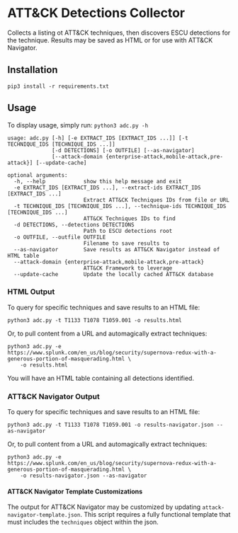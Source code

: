 # ATT&CK Detections Collector
Collects a listing ot ATT&CK techniques, then discovers ESCU detections for the technique. Results may be saved as HTML or for use with ATT&CK Navigator.


## Installation

    pip3 install -r requirements.txt

## Usage


To display usage, simply run: `python3 adc.py -h`

    usage: adc.py [-h] [-e EXTRACT_IDS [EXTRACT_IDS ...]] [-t TECHNIQUE_IDS [TECHNIQUE_IDS ...]]
                  [-d DETECTIONS] [-o OUTFILE] [--as-navigator]
                  [--attack-domain {enterprise-attack,mobile-attack,pre-attack}] [--update-cache]

    optional arguments:
      -h, --help            show this help message and exit
      -e EXTRACT_IDS [EXTRACT_IDS ...], --extract-ids EXTRACT_IDS [EXTRACT_IDS ...]
                            Extract ATT&CK Techniques IDs from file or URL
      -t TECHNIQUE_IDS [TECHNIQUE_IDS ...], --technique-ids TECHNIQUE_IDS [TECHNIQUE_IDS ...]
                            ATT&CK Techniques IDs to find
      -d DETECTIONS, --detections DETECTIONS
                            Path to ESCU detections root
      -o OUTFILE, --outfile OUTFILE
                            Filename to save results to
      --as-navigator        Save results as ATT&CK Navigator instead of HTML table
      --attack-domain {enterprise-attack,mobile-attack,pre-attack}
                            ATT&CK Framework to leverage
      --update-cache        Update the locally cached ATT&CK database


### HTML Output

To query for specific techniques and save results to an HTML file: 

    python3 adc.py -t T1133 T1078 T1059.001 -o results.html


Or, to pull content from a URL and automagically extract techniques:

    python3 adc.py -e  https://www.splunk.com/en_us/blog/security/supernova-redux-with-a-generous-portion-of-masquerading.html \
        -o results.html

You will have an HTML table containing all detections identified.


### ATT&CK Navigator Output


To query for specific techniques and save results to an HTML file: 

    python3 adc.py -t T1133 T1078 T1059.001 -o results-navigator.json --as-navigator


Or, to pull content from a URL and automagically extract techniques:

    python3 adc.py -e  https://www.splunk.com/en_us/blog/security/supernova-redux-with-a-generous-portion-of-masquerading.html \
        -o results-navigator.json --as-navigator

#### ATT&CK Navigator Template Customizations

The output for ATT&CK Navigator may be customized by updating `attack-navigator-template.json`. This script requires a fully functional template that must includes the `techniques` object within the json.
